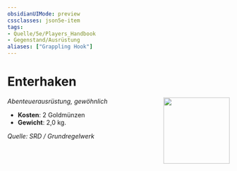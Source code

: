```yaml
---
obsidianUIMode: preview
cssclasses: json5e-item
tags:
- Quelle/5e/Players_Handbook
- Gegenstand/Ausrüstung
aliases: ["Grappling Hook"]
---
```

# Enterhaken
*Abenteuerausrüstung, gewöhnlich*
<img src="Symbolik/Gegenstände.webp" align="right" width="150">

- **Kosten**: 2 Goldmünzen
- **Gewicht**: 2,0 kg.

*Quelle: SRD / Grundregelwerk*